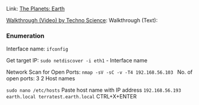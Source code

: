 Link: [The Planets: Earth](https://www.vulnhub.com/entry/the-planets-earth,755/)

[Walkthrough (Video) by Techno Science](https://youtu.be/e9de7AK0i2s):
Walkthrough (Text): 

### Enumeration
Interface name: `ifconfig`

Get target IP: `sudo netdiscover -i eth1` - Interface name

Network Scan for Open Ports: `nmap -sV -sC -v -T4 192.168.56.103 `
No. of open ports: 3 
2 Host names

`sudo nano /etc/hosts`
Paste host name with IP address
`192.168.56.193 earth.local terratest.earth.local`
CTRL+X+ENTER  
